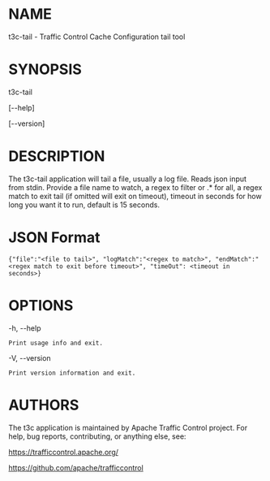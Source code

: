 <!--
    Licensed to the Apache Software Foundation (ASF) under one
    or more contributor license agreements.  See the NOTICE file
    distributed with this work for additional information
    regarding copyright ownership.  The ASF licenses this file
    to you under the Apache License, Version 2.0 (the
    "License"); you may not use this file except in compliance
    with the License.  You may obtain a copy of the License at

      http://www.apache.org/licenses/LICENSE-2.0

    Unless required by applicable law or agreed to in writing,
    software distributed under the License is distributed on an
    "AS IS" BASIS, WITHOUT WARRANTIES OR CONDITIONS OF ANY
    KIND, either express or implied.  See the License for the
    specific language governing permissions and limitations
    under the License.
-->

<!--

  !!!
      This file is both a Github Readme and manpage!
      Please make sure changes appear properly with man,
      and follow man conventions, such as:
      https://www.bell-labs.com/usr/dmr/www/manintro.html

      A primary goal of t3c is to follow POSIX and LSB standards
      and conventions, so it's easy to learn and use by people
      who know Linux and other *nix systems. Providing a proper
      manpage is a big part of that.
  !!!

-->
# NAME

t3c-tail - Traffic Control Cache Configuration tail tool

# SYNOPSIS

t3c-tail

[\-\-help]

[\-\-version]

# DESCRIPTION

The t3c-tail application will tail a file, usually a log file.
Reads json input from stdin.
Provide a file name to watch, a regex to filter or .* for all,
a regex match to exit tail (if omitted will exit on timeout),
timeout in seconds for how long you want it to run, default is 15 seconds.
 

# JSON Format
    {"file":"<file to tail>", "logMatch":"<regex to match>", "endMatch":"<regex match to exit before timeout>", "timeOut": <timeout in seconds>}

# OPTIONS

-h, -\-help

    Print usage info and exit.

-V, -\-version

    Print version information and exit.

# AUTHORS

The t3c application is maintained by Apache Traffic Control project. For help, bug reports, contributing, or anything else, see:

https://trafficcontrol.apache.org/

https://github.com/apache/trafficcontrol

